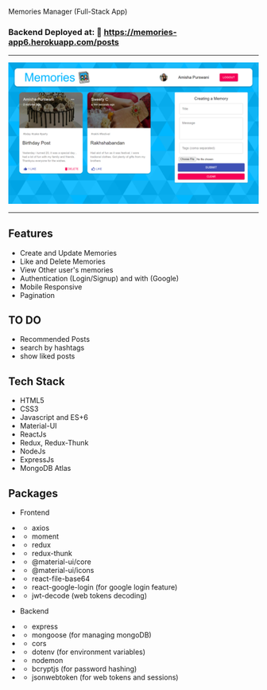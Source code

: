 Memories Manager (Full-Stack App)

### Backend Deployed at: :link: https://memories-app6.herokuapp.com/posts

---


<p align="center"><img src="./demo.png" width="800"></p>

---

## Features

- Create and Update Memories
- Like and Delete Memories
- View Other user's memories
-  Authentication (Login/Signup) and with (Google)
- Mobile Responsive
- Pagination

## TO DO

- Recommended Posts
- search by hashtags
- show liked posts

## Tech Stack

- HTML5
- CSS3
- Javascript and ES+6
- Material-UI
- ReactJs
- Redux, Redux-Thunk
- NodeJs
- ExpressJs
- MongoDB Atlas

## Packages

- Frontend
- - axios
- - moment
- - redux
- - redux-thunk
- - @material-ui/core
- - @material-ui/icons
- - react-file-base64
- - react-google-login (for google login feature)
- - jwt-decode (web tokens decoding)

- Backend
- - express
- - mongoose (for managing mongoDB)
- - cors
- - dotenv (for environment variables)
- - nodemon
- - bcryptjs (for password hashing)
- - jsonwebtoken (for web tokens and sessions)
